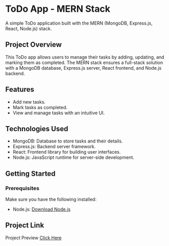 # ToDo App - MERN Stack

A simple ToDo application built with the MERN (MongoDB, Express.js, React, Node.js) stack.

## Project Overview

This ToDo app allows users to manage their tasks by adding, updating, and marking them as completed. The MERN stack ensures a full-stack solution with a MongoDB database, Express.js server, React frontend, and Node.js backend.

## Features

- Add new tasks.
- Mark tasks as completed.
- View and manage tasks with an intuitive UI.

## Technologies Used

- MongoDB: Database to store tasks and their details.
- Express.js: Backend server framework.
- React: Frontend library for building user interfaces.
- Node.js: JavaScript runtime for server-side development.

## Getting Started

### Prerequisites

Make sure you have the following installed:

- Node.js: [Download Node.js](https://nodejs.org/)

## Project Link

Project Preview
[Click Here](https://todo-app-frontend-two.vercel.app/)
